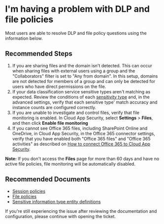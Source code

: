 <properties
  pagetitle="I'm having a problem with DLP and file policies&#xD;"
  service="microsoft.mcas"
  resource=""
  ms.author="shsagir,nagrand"
  selfhelptype="Generic"
  supporttopicids="32728974"
  resourcetags=""
  productpesids="16031"
  cloudenvironments="public,fairfax,usnat,ussec"
  articleid="mcas-dlp-file-policy"
  ownershipid="CloudAppSecurity_DataProtection" />
# I'm having a problem with DLP and file policies

Most users are able to resolve DLP and file policy questions using the information below.

## **Recommended Steps**

1. If you are sharing files and the domain isn't detected. This can occur when sharing files with external users using a group and the "Collaborators" filter is set to "Any from domain". In this setup, domains are not detected for members of a group and can only be detected for users who have direct permissions on the file.
1. If your data classification service sensitive types aren't matching as expected. Review the conditions of each [sensitivity type](https://docs.microsoft.com/microsoft-365/compliance/sensitive-information-type-entity-definitions) and, in the advanced settings, verify that each sensitive type' match accuracy and instance counts are configured correctly.
1. If you are unable to investigate and control files, verify that file monitoring is enabled. In Cloud App Security, select **Settings** > **Files**, and then click **Enable file monitoring**
1. If you cannot see Office 365 files, including SharePoint Online and OneDrive, in Cloud App Security, in the Office 365 connector settings, verify that you have enabled both "Office 365 files" and "Office 365 activities" as described on [How to connect Office 365 to Cloud App Security](https://docs.microsoft.com/cloud-app-security/connect-office-365-to-microsoft-cloud-app-security#how-to-connect-office-365-to-cloud-app-security).

**Note:** If you don't access the **Files** page for more than 60 days and have no active file policies, file monitoring will be automatically disabled.

## **Recommended Documents**

- [Session policies](https://docs.microsoft.com/cloud-app-security/session-policy-aad)
- [File policies](https://docs.microsoft.com/cloud-app-security/data-protection-policies)
- [Sensitive information type entity definitions](https://docs.microsoft.com/microsoft-365/compliance/sensitive-information-type-entity-definitions)

If you're still experiencing the issue after reviewing the documentation and configuration, please continue with opening the ticket.